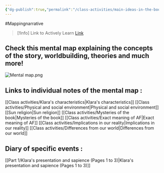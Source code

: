 ```yaml
---
{"dg-publish":true,"permalink":"/class-activities/main-ideas-in-the-book/","tags":["gardenEntry"]}
---
```


#Mappingnarrative 

>[!Info] Link to Actively Learn
>[Link](https://reader.activelylearn.com/student/7395174/notes)
## Check this mental map explaining the concepts of the story, worldbuilding, theories and much more!

![Mental map.png](/img/user/Archives/Mental%20map.png)
## Links to individual notes of the mental map :
[[Class activities/Klara's characteristics\|Klara's characteristics]]
[[Class activities/Physical and social environment\|Physical and social environment]]
[[Sun religion\|Sun religion]]
[[Class activities/Mysteries of the book\|Mysteries of the book]]
[[Class activities/Exact meaning of AF\|Exact meaning of AF]]
[[Class activities/Implications in our reality\|Implications in our reality]]
[[Class activities/Differences from our world\|Differences from our world]]

## Diary of specific events :

[[Part 1/Klara's presentation and sapience  (Pages 1 to 3)\|Klara's presentation and sapience  (Pages 1 to 3)]]